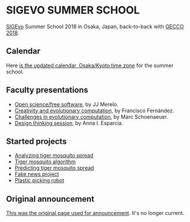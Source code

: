 # SIGEVO     SUMMER     SCHOOL

[SIGEvo](https://sigevo.org) Summer School 2018 in Osaka, Japan, back-to-back with
[GECCO 2018](http://gecco-2018.sigevo.org/). 

## Calendar

Here [is the updated calendar, Osaka/Kyoto time zone](https://calendar.google.com/calendar?cid=aXBtbGhiMGUyMmJvYWU4N3RqdTBxOGNscXNAZ3JvdXAuY2FsZW5kYXIuZ29vZ2xlLmNvbQ) for the summer school.

## Faculty presentations

* [Open science/free software](https://jj.github.io/s3-open-science/#/), by JJ Merelo.
* [Creativity and evolutionary computation](https://www.slideshare.net/fcofdez/s3-tutorial-creativity?utm_source=slideshow02&utm_medium=ssemail&utm_campaign=share_slideshow), by Francisco Fernández.
* [Challenges in evolutionary computation](https://drive.google.com/file/d/1pfGsYdSlMgr5J8IxEJhZY3MeBjLJRO-O/view), by Marc Schoenaeuer.
* [Design thinking session](https://www.slideshare.net/slideshow/embed_code/key/kYBUmzGCyuj5I), by Anna I. Esparcia.

## Started projects

* [Analyzing tiger mosquito spread](https://github.com/sigevo-summer-school-2018/Analyzing-tiger-mosquito-disease-spread)
* [Tiger mosquito algorithm](https://github.com/sigevo-summer-school-2018/tiger-mosquito-algorithm)
* [Predicting tiger mosquito spread](https://github.com/sigevo-summer-school-2018/tigers)
* [Fake news project](https://github.com/sigevo-summer-school-2018/fake-news-project)
* [Plastic picking robot](https://github.com/sigevo-summer-school-2018/plastic-picking-robot-algorithm)

## Original announcement

[This was the original page used for announcement](announcement.md). It's no longer current.

